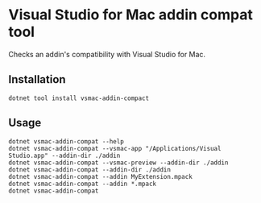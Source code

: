 # Visual Studio for Mac addin compat tool

Checks an addin's compatibility with Visual Studio for Mac. 

## Installation

    dotnet tool install vsmac-addin-compact

## Usage

```
dotnet vsmac-addin-compat --help
dotnet vsmac-addin-compat --vsmac-app "/Applications/Visual Studio.app" --addin-dir ./addin
dotnet vsmac-addin-compat --vsmac-preview --addin-dir ./addin
dotnet vsmac-addin-compat --addin-dir ./addin
dotnet vsmac-addin-compat --addin MyExtension.mpack
dotnet vsmac-addin-compat --addin *.mpack
dotnet vsmac-addin-compat
```